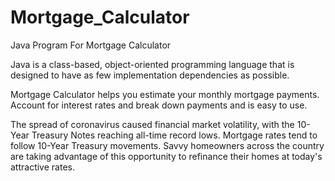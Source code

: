 # Mortgage_Calculator
Java Program For Mortgage Calculator

Java is a class-based, object-oriented programming language that is designed to have as few implementation dependencies as possible.

 Mortgage Calculator helps you estimate your monthly mortgage payments. Account for interest rates and break down payments and is easy to use.

The spread of coronavirus caused financial market volatility, with the 10-Year Treasury Notes reaching all-time record lows. Mortgage rates tend to follow 10-Year Treasury movements. Savvy homeowners across the country are taking advantage of this opportunity to refinance their homes at today's attractive rates.

